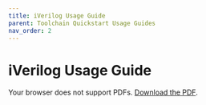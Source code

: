 ```yaml
---
title: iVerilog Usage Guide
parent: Toolchain Quickstart Usage Guides
nav_order: 2
---
```


# iVerilog Usage Guide

<object data="/assets/pdfs/iverilog-usage-guide.pdf" type="application/pdf" width="100%" height="800px">
    <p>Your browser does not support PDFs. 
    <a href="/assets/pdfs/iverilog-usage-guide.pdf">Download the PDF</a>.</p>
</object>
